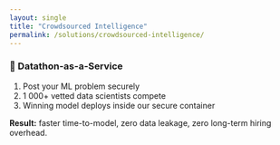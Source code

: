 ```yaml
---
layout: single
title: "Crowdsourced Intelligence"
permalink: /solutions/crowdsourced-intelligence/
---
```


### 🧠 Datathon-as-a-Service

1. Post your ML problem securely  
2. 1 000+ vetted data scientists compete  
3. Winning model deploys inside our secure container

**Result:** faster time-to-model, zero data leakage, zero long-term hiring overhead.
